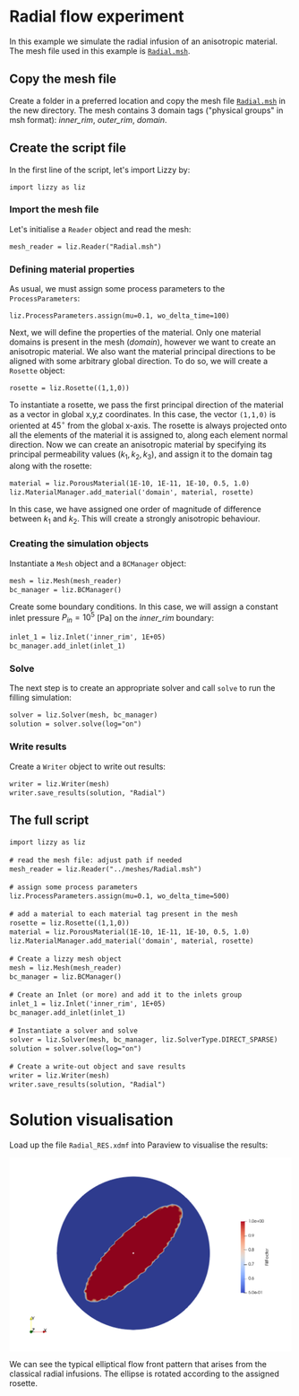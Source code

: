 # Radial flow experiment
In this example we simulate the radial infusion of an anisotropic material. The mesh file used in this example is [`Radial.msh`](../../../examples/meshes/Radial.msh).

## Copy the mesh file
Create a folder in a preferred location and copy the mesh file [`Radial.msh`](../../../examples/meshes/Radial.msh) in the new directory.
The mesh contains 3 domain tags ("physical groups" in msh format): _inner_rim_, _outer_rim_, _domain_.

## Create the script file
In the first line of the script, let's import Lizzy by:
```
import lizzy as liz
```
### Import the mesh file
Let's initialise a `Reader` object and read the mesh:
```
mesh_reader = liz.Reader("Radial.msh")
```
### Defining material properties
As usual, we must assign some process parameters to the `ProcessParameters`:
```
liz.ProcessParameters.assign(mu=0.1, wo_delta_time=100)
```
Next, we will define the properties of the material. Only one material domains is present in the mesh (_domain_), however we want to create an anisotropic material. We also want the material principal directions to be aligned with some arbitrary global direction. To do so, we will create a `Rosette` object:
```
rosette = liz.Rosette((1,1,0))
```
To instantiate a rosette, we pass the first principal direction of the material as a vector in global x,y,z coordinates. In this case, the vector `(1,1,0)` is oriented at 45$^\circ$ from the global x-axis. The rosette is always projected onto all the elements of the material it is assigned to, along each element normal direction.
Now we can create an anisotropic material by specifying its principal permeability values ($k_1,k_2,k_3$), and assign it to the domain tag along with the rosette:
```
material = liz.PorousMaterial(1E-10, 1E-11, 1E-10, 0.5, 1.0)
liz.MaterialManager.add_material('domain', material, rosette)
```
In this case, we have assigned one order of magnitude of difference between $k_1$ and $k_2$. This will create a strongly anisotropic behaviour.

### Creating the simulation objects
Instantiate a `Mesh` object and a `BCManager` object:
```
mesh = liz.Mesh(mesh_reader)
bc_manager = liz.BCManager()
```

Create some boundary conditions. In this case, we will assign a constant inlet pressure $P_{in}=10^5$ [Pa] on the _inner_rim_ boundary:
```
inlet_1 = liz.Inlet('inner_rim', 1E+05)
bc_manager.add_inlet(inlet_1)
```

### Solve
The next step is to create an appropriate solver and call `solve` to run the filling simulation:
```
solver = liz.Solver(mesh, bc_manager)
solution = solver.solve(log="on")
```
### Write results
Create a `Writer` object to write out results:
```
writer = liz.Writer(mesh)
writer.save_results(solution, "Radial")
```

## The full script

```
import lizzy as liz

# read the mesh file: adjust path if needed
mesh_reader = liz.Reader("../meshes/Radial.msh")

# assign some process parameters
liz.ProcessParameters.assign(mu=0.1, wo_delta_time=500)

# add a material to each material tag present in the mesh
rosette = liz.Rosette((1,1,0))
material = liz.PorousMaterial(1E-10, 1E-11, 1E-10, 0.5, 1.0)
liz.MaterialManager.add_material('domain', material, rosette)

# Create a lizzy mesh object
mesh = liz.Mesh(mesh_reader)
bc_manager = liz.BCManager()

# Create an Inlet (or more) and add it to the inlets group
inlet_1 = liz.Inlet('inner_rim', 1E+05)
bc_manager.add_inlet(inlet_1)

# Instantiate a solver and solve
solver = liz.Solver(mesh, bc_manager, liz.SolverType.DIRECT_SPARSE)
solution = solver.solve(log="on")

# Create a write-out object and save results
writer = liz.Writer(mesh)
writer.save_results(solution, "Radial")
```

# Solution visualisation
Load up the file `Radial_RES.xdmf` into Paraview to visualise the results:

<div style="display: flex; justify-content: center;">
<img src="../../images/Radial_fill.png" alt="Radial fill solution" width="720">
</div>

We can see the typical elliptical flow front pattern that arises from the classical radial infusions. The ellipse is rotated according to the assigned rosette.